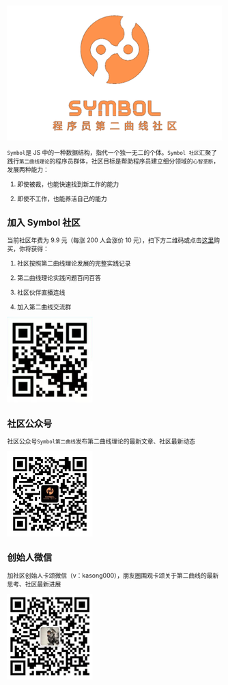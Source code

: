 ![symbol](/imgs/symbol_logo.png)

`Symbol`是 JS 中的一种数据结构，指代一个独一无二的个体。`Symbol 社区`汇聚了践行`第二曲线理论`的程序员群体，社区目标是帮助程序员建立细分领域的`心智垄断`，发展两种能力：

1. 即使被裁，也能快速找到新工作的能力

2. 即使不工作，也能养活自己的能力

## 加入 Symbol 社区

当前社区年费为 9.9 元（每涨 200 人会涨价 10 元），扫下方二维码或点击[这里](https://kyscj.xetslk.com/s/38Ken5)购买，你将获得：

1. 社区按照第二曲线理论发展的完整实践记录

2. 第二曲线理论实践问题百问百答

3. 社区伙伴直播连线

4. 加入第二曲线交流群

<img src="/imgs/symbol-p.png" width="200" height="200" />

## 社区公众号

社区公众号`Symbol第二曲线`发布第二曲线理论的最新文章、社区最新动态

<img src="/imgs/qrcode_symbol.jpg" width="200" height="200" />

## 创始人微信

加社区创始人卡颂微信（v：kasong000），朋友圈围观卡颂关于第二曲线的最新思考、社区最新进展

<img src="/imgs/qrcode_kasong.png" width="200" height="200" />
